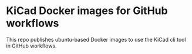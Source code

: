 # KiCad Docker images for GitHub workflows

This repo publishes ubuntu-based Docker images to use the KiCad cli tool in GitHub workflows.
